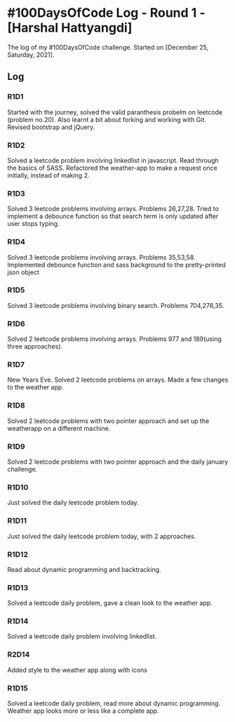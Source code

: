 # #100DaysOfCode Log - Round 1 - [Harshal Hattyangdi]

The log of my #100DaysOfCode challenge. Started on [December 25, Saturday, 2021].

## Log

### R1D1

Started with the journey, solved the valid paranthesis probelm on leetcode (problem no.20). Also learnt a bit about forking and working with Git. Revised bootstrap and jQuery.

### R1D2

Solved a leetcode problem involving linkedlist in javascript. Read through the basics of SASS. Refactored the weather-app to make a request once initially, instead of making 2.

### R1D3

Solved 3 leetcode problems involving arrays. Problems 26,27,28. Tried to implement a debounce function so that search term is only updated after user stops typing.

### R1D4

Solved 3 leetcode problems involving arrays. Problems 35,53,58. Implemented debounce function and sass background to the pretty-printed json object

### R1D5

Solved 3 leetcode problems involving binary search. Problems 704,278,35.

### R1D6

Solved 2 leetcode problems involving arrays. Problems 977 and 189(using three approaches).

### R1D7

New Years Eve. Solved 2 leetcode problems on arrays. Made a few changes to the weather app.

### R1D8

Solved 2 leetcode problems with two pointer approach and set up the weatherapp on a different machine.

### R1D9

Solved 2 leetcode problems with two pointer approach and the daily january challenge.

### R1D10

Just solved the daily leetcode problem today.

### R1D11

Just solved the daily leetcode problem today, with 2 approaches.

### R1D12

Read about dynamic programming and backtracking.

### R1D13

Solved a leetcode daily problem, gave a clean look to the weather app.

### R1D14

Solved a leetcode daily problem involving linkedlist.

### R2D14

Added style to the weather app along with icons

### R1D15

Solved a leetcode daily problem, read more about dynamic programming. Weather app looks more or less like a complete app.
